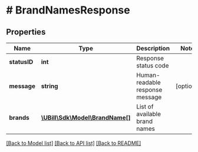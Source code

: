 # # BrandNamesResponse

## Properties

Name | Type | Description | Notes
------------ | ------------- | ------------- | -------------
**statusID** | **int** | Response status code |
**message** | **string** | Human-readable response message | [optional]
**brands** | [**\UBill\Sdk\Model\BrandName[]**](BrandName.md) | List of available brand names |

[[Back to Model list]](../../README.md#models) [[Back to API list]](../../README.md#endpoints) [[Back to README]](../../README.md)
